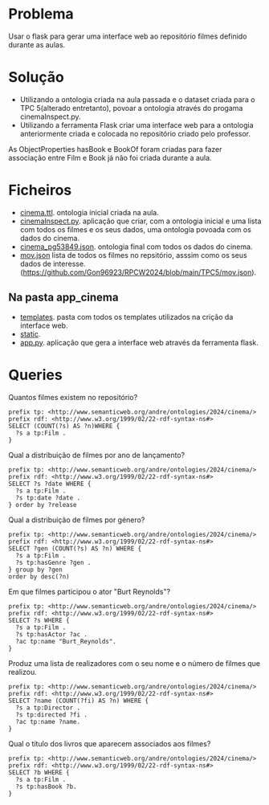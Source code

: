 
# Problema

Usar o flask para gerar uma interface web ao repositório filmes definido durante as aulas.

# Solução

- Utilizando a ontologia criada na aula passada e o dataset criada para o TPC 5(alterado entretanto), povoar a ontologia através do progama cinemaInspect.py.
- Utilizando a ferramenta Flask criar uma interface web para a ontologia anteriormente criada e colocada no repositório criado pelo professor.

As ObjectProperties hasBook e BookOf foram criadas para fazer associação entre Film e Book já não foi criada durante a aula.

# Ficheiros

- [cinema.ttl](https://github.com/Gon96923/RPCW2024/blob/main/TPC5/filmes.json). ontologia inicial criada na aula.
- [cinemaInspect.py](https://github.com/Gon96923/RPCW2024/blob/main/TPC5/filmes.json). aplicação que criar, com a ontologia inicial e uma lista com todos os filmes e os seus dados, uma ontologia povoada com os dados do cinema.
- [cinema_pg53849.json](https://github.com/Gon96923/RPCW2024/blob/main/TPC5/filmes.json). ontologia final com todos os dados do cinema.
- [mov.json](https://github.com/Gon96923/RPCW2024/blob/main/TPC5/movies.py) lista de todos os filmes no repsitório, asssim como os seus dados de interesse.(https://github.com/Gon96923/RPCW2024/blob/main/TPC5/mov.json).

## Na pasta app_cinema

- [templates](https://github.com/Gon96923/RPCW2024/tree/main/TPC6/app_cinema/templates). pasta com todos os templates utilizados na crição da interface web.
- [static](https://github.com/Gon96923/RPCW2024/tree/main/TPC6/app_cinema/static).
- [app.py](https://github.com/Gon96923/RPCW2024/blob/main/TPC6/app_cinema/app.py). aplicação que gera a interface web através da ferramenta flask.

# Queries

Quantos filmes existem no repositório?
```
prefix tp: <http://www.semanticweb.org/andre/ontologies/2024/cinema/>
prefix rdf: <http://www.w3.org/1999/02/22-rdf-syntax-ns#>
SELECT (COUNT(?s) AS ?n)WHERE {
  ?s a tp:Film .
}
```

Qual a distribuição de filmes por ano de lançamento?
```
prefix tp: <http://www.semanticweb.org/andre/ontologies/2024/cinema/>
prefix rdf: <http://www.w3.org/1999/02/22-rdf-syntax-ns#>
SELECT ?s ?date WHERE {
  ?s a tp:Film .
  ?s tp:date ?date .
} order by ?release
```

Qual a distribuição de filmes por género?
```
prefix tp: <http://www.semanticweb.org/andre/ontologies/2024/cinema/>
prefix rdf: <http://www.w3.org/1999/02/22-rdf-syntax-ns#>
SELECT ?gen (COUNT(?s) AS ?n) WHERE {
  ?s a tp:Film .
  ?s tp:hasGenre ?gen .
} group by ?gen
order by desc(?n)
```

Em que filmes participou o ator "Burt Reynolds"?
```
prefix tp: <http://www.semanticweb.org/andre/ontologies/2024/cinema/>
prefix rdf: <http://www.w3.org/1999/02/22-rdf-syntax-ns#>
SELECT ?s WHERE {
  ?s a tp:Film .
  ?s tp:hasActor ?ac .
  ?ac tp:name "Burt_Reynolds".
}
```

Produz uma lista de realizadores com o seu nome e o número de filmes que realizou.
```
prefix tp: <http://www.semanticweb.org/andre/ontologies/2024/cinema/>
prefix rdf: <http://www.w3.org/1999/02/22-rdf-syntax-ns#>
SELECT ?name (COUNT(?fi) AS ?n) WHERE {
  ?s a tp:Director .
  ?s tp:directed ?fi .
  ?ac tp:name ?name.
}
```

Qual o título dos livros que aparecem associados aos filmes?
```
prefix tp: <http://www.semanticweb.org/andre/ontologies/2024/cinema/>
prefix rdf: <http://www.w3.org/1999/02/22-rdf-syntax-ns#>
SELECT ?b WHERE {
  ?s a tp:Film .
  ?s tp:hasBook ?b.
}
```
